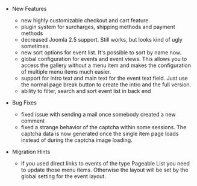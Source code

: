 - New Features
	- new highly customizable checkout and cart feature. 
	- plugin system for surcharges, shipping methods and payment methods
	- decreased Joomla 2.5 support. Still works, but looks kind of ugly sometimes.	
	- new sort options for event list. It's possible to sort by name now.
	- global configuration for events and event views. This allows you to access the gallery without a menu item and makes the configuration of multiple menu items much easier.
	- support for intro text and main text for the event text field. Just use the normal page break button to create the intro and the full version.
	- ability to filter, search and sort event list in back end

- Bug Fixes
	- fixed issue with sending a mail once somebody created a new comment
	- fixed a strange behavior of the captcha within some sessions. The captcha data is now generated once the single item page loads instead of during the captcha image loading.

- Migration Hints
	- if you used direct links to events of the type Pageable List you need to update those menu items. Otherwise the layout will be set by the global setting for the event layout.